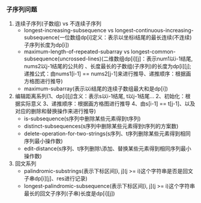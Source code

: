 ### 子序列问题
1. 连续子序列(子数组) vs 不连续子序列
    * longest-increasing-subsequence vs longest-continuous-increasing-subsequence(一位数组dp[i]定义：表示以坐标i结尾的最长连续(不连续)子序列长度为dp[i])
    * maximum-length-of-repeated-subarray vs longest-common-subsequence(uncrossed-lines)(二维数组dp[i][j]：表示num1以i-1结尾, nums2以j-1结尾的公共的 、长度最长的子数组(子序列)的长度为dp[i][j]; 递推公式：由nums1[i-1] == nums2[j-1]来进行推导、递推顺序：根据画方格图进行推导)
    * maximum-subarray(表示以i结尾的连续子数组最大和是dp[i])
2. 编辑距离系列(1、dp[i][j]含义：表示s以i-1结尾, t以j-1结尾... 2、初始化：根据实际意义 3、递推顺序：根据画方格图进行推导 4、由s[i-1] == t[j-1]、以及对应的删除和替换操作来进行推导)
    * is-subsequence(s序列中删除某些元素得到t序列)
    * distinct-subsequences(s序列中删除某些元素得到t序列的方案数)
    * delete-operation-for-two-strings(s序列、t序列删除某些元素得到相同序列最小操作数)
    * edit-distance(s序列、t序列删除\添加、替换某些元素得到相同序列最小操作数)
3. 回文系列
    * palindromic-substrings(表示下标区间[i, j](j >= i)这个字符串是否是回文子串dp[i][j]、res进行记录)
    * longest-palindromic-subsequence(表示下标区间[i, j](j >= i)这个字符串最长的回文子序列(子串)长度是dp[i][j])